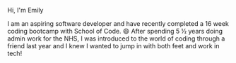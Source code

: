 Hi, I'm Emily

I am an aspiring software developer and have recently completed a 16 week coding bootcamp with School of Code. :smile:
After spending 5 ½ years doing admin work for the NHS, I was introduced to the world of coding through a friend last 
year and I knew I wanted to jump in with both feet and work in tech!

<!--
**Emily9903/Emily9903** is a ✨ _special_ ✨ repository because its `README.md` (this file) appears on your GitHub profile.

Here are some ideas to get you started:

- 🔭 I’m currently working on ...
- 🌱 I’m currently learning ...
- 👯 I’m looking to collaborate on ...
- 🤔 I’m looking for help with ...
- 💬 Ask me about ...
- 📫 How to reach me: ...
- 😄 Pronouns: ...
- ⚡ Fun fact: ...
-->
